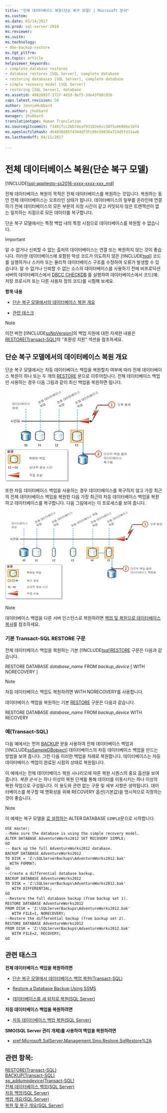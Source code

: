```yaml
---
title: "전체 데이터베이스 복원(단순 복구 모델) | Microsoft 문서"
ms.custom: 
ms.date: 03/14/2017
ms.prod: sql-server-2016
ms.reviewer: 
ms.suite: 
ms.technology:
- dbe-backup-restore
ms.tgt_pltfrm: 
ms.topic: article
helpviewer_keywords:
- complete database restores
- database restores [SQL Server], complete database
- restoring databases [SQL Server], complete database
- simple recovery model [SQL Server]
- restoring [SQL Server], database
ms.assetid: 49828927-1727-4d1d-9ef5-3de43f68c026
caps.latest.revision: 58
author: JennieHubbard
ms.author: jhubbard
manager: jhubbard
translationtype: Human Translation
ms.sourcegitcommit: f3481fcc2bb74eaf93182e6cc58f5a06666e10f4
ms.openlocfilehash: d64038885f4344df3fc09c58038a724d5fd11aab
ms.lasthandoff: 04/11/2017

---
```

# <a name="complete-database-restores-simple-recovery-model"></a>전체 데이터베이스 복원(단순 복구 모델)
[!INCLUDE[tsql-appliesto-ss2016-xxxx-xxxx-xxx_md](../../includes/tsql-appliesto-ss2016-xxxx-xxxx-xxx-md.md)]

  전체 데이터베이스 복원의 목적은 전체 데이터베이스를 복원하는 것입니다. 복원하는 동안 전체 데이터베이스는 오프라인 상태가 됩니다. 데이터베이스의 일부를 온라인에 연결하기 전에 데이터베이스의 모든 부분의 지정 시간이 같고 커밋되지 않은 트랜잭션이 없는 일치하는 지점으로 모든 데이터를 복구합니다.  
  
 단순 복구 모델에서는 특정 백업 내의 특정 시점으로 데이터베이스를 복원할 수 없습니다.  
  
> [!IMPORTANT]  
>  알 수 없거나 신뢰할 수 없는 출처의 데이터베이스는 연결 또는 복원하지 않는 것이 좋습니다. 이러한 데이터베이스에 포함된 악성 코드가 의도하지 않은 [!INCLUDE[tsql](../../includes/tsql-md.md)] 코드를 실행하거나 스키마 또는 물리적 데이터베이스 구조를 수정하여 오류가 발생할 수 있습니다. 알 수 없거나 신뢰할 수 없는 소스의 데이터베이스를 사용하기 전에 비프로덕션 서버의 데이터베이스에서 [DBCC CHECKDB](../../t-sql/database-console-commands/dbcc-checkdb-transact-sql.md) 를 실행하여 데이터베이스에서 코드(예: 저장 프로시저 또는 다른 사용자 정의 코드)를 시험해 보세요.  
  
 **항목 내용**  
  
-   [단순 복구 모델에서의 데이터베이스 복원 개요](#Overview)  
  
-   [관련 태스크](#RelatedTasks)  
  
> [!NOTE]  
>  이전 버전 [!INCLUDE[ssNoVersion](../../includes/ssnoversion-md.md)]의 백업 지원에 대한 자세한 내용은 [RESTORE&#40;Transact-SQL&#41;](../../t-sql/statements/restore-statements-transact-sql.md)의 "호환성 지원" 섹션을 참조하세요.  
  
##  <a name="Overview"></a> 단순 복구 모델에서의 데이터베이스 복원 개요  
 단순 복구 모델에서는 차등 데이터베이스 백업을 복원할지 여부에 따라 전체 데이터베이스 복원이 하나 또는 두 개의 [RESTORE](../../t-sql/statements/restore-statements-transact-sql.md) 문으로 이루어집니다. 전체 데이터베이스 백업만 사용하는 경우 다음 그림과 같이 최신 백업을 복원하면 됩니다.  
  
 ![전체 데이터베이스 백업만 복원](../../relational-databases/backup-restore/media/bnrr-rmsimple1-fulldbbu.gif "전체 데이터베이스 백업만 복원")  
  
 또한 차등 데이터베이스 백업을 사용하는 경우 데이터베이스를 복구하지 않고 가장 최근의 전체 데이터베이스 백업을 복원한 다음 가장 최근의 차등 데이터베이스 백업을 복원하고 데이터베이스를 복구합니다. 다음 그림에서는 이 프로세스를 보여 줍니다.  
  
 ![전체 및 차등 데이터베이스 백업 복원](../../relational-databases/backup-restore/media/bnrr-rmsimple2-diffdbbu.gif "전체 및 차등 데이터베이스 백업 복원")  
  
> [!NOTE]  
>  데이터베이스 백업을 다른 서버 인스턴스로 복원하려면 [백업 및 복원으로 데이터베이스 복사](../../relational-databases/databases/copy-databases-with-backup-and-restore.md)를 참조하세요.  
  
###  <a name="TsqlSyntax"></a> 기본 Transact-SQL RESTORE 구문  
 전체 데이터베이스 백업을 복원하는 기본 [!INCLUDE[tsql](../../includes/tsql-md.md)][RESTORE](../../t-sql/statements/restore-statements-transact-sql.md) 구문은 다음과 같습니다.  
  
 RESTORE DATABASE *database_name* FROM *backup_device* [ WITH NORECOVERY ]  
  
> [!NOTE]  
>  차등 데이터베이스 백업도 복원하려면 WITH NORECOVERY를 사용합니다.  
  
 데이터베이스 백업을 복원하는 기본 [RESTORE](../../t-sql/statements/restore-statements-transact-sql.md) 구문은 다음과 같습니다.  
  
 RESTORE DATABASE *database_name* FROM *backup_device* WITH RECOVERY  
  
###  <a name="Example"></a> 예(Transact-SQL)  
 다음 예에서는 먼저 [BACKUP](../../t-sql/statements/backup-transact-sql.md) 문을 사용하여 전체 데이터베이스 백업과 [!INCLUDE[ssSampleDBobject](../../includes/sssampledbobject-md.md)] 데이터베이스의 차등 데이터베이스 백업을 만드는 방법을 보여 줍니다. 그런 다음 이러한 백업을 차례로 복원합니다. 데이터베이스는 차등 데이터베이스 백업이 완료된 시점의 상태로 복원됩니다.  
  
 이 예에서는 전체 데이터베이스 복원 시나리오에 따른 복원 시퀀스의 중요 옵션을 보여 줍니다. *복원 순서* 는 하나 이상의 복원 단계를 통해 데이터를 이동시키는 하나 이상의 복원 작업으로 구성됩니다. 이 용도와 관련 없는 구문 및 세부 사항은 생략됩니다. 데이터베이스를 복구할 때 명확성을 위해 RECOVERY 옵션(기본값)을 명시적으로 지정하는 것이 좋습니다.  
  
> [!NOTE]  
>  이 예제는 복구 모델을 [로 설정하는](../../t-sql/statements/alter-database-transact-sql.md) ALTER DATABASE `SIMPLE`문으로 시작합니다.  
  
```  
USE master;  
--Make sure the database is using the simple recovery model.  
ALTER DATABASE AdventureWorks2012 SET RECOVERY SIMPLE;  
GO  
-- Back up the full AdventureWorks2012 database.  
BACKUP DATABASE AdventureWorks2012   
TO DISK = 'Z:\SQLServerBackups\AdventureWorks2012.bak'   
  WITH FORMAT;  
GO  
--Create a differential database backup.  
BACKUP DATABASE AdventureWorks2012   
TO DISK = 'Z:\SQLServerBackups\AdventureWorks2012.bak'  
   WITH DIFFERENTIAL;  
GO  
--Restore the full database backup (from backup set 1).  
RESTORE DATABASE AdventureWorks2012   
FROM DISK = 'Z:\SQLServerBackups\AdventureWorks2012.bak'   
   WITH FILE=1, NORECOVERY;  
--Restore the differential backup (from backup set 2).  
RESTORE DATABASE AdventureWorks2012   
FROM DISK = 'Z:\SQLServerBackups\AdventureWorks2012.bak'   
   WITH FILE=2, RECOVERY;  
GO  
```  
  
##  <a name="RelatedTasks"></a> 관련 태스크  
 **전체 데이터베이스 백업을 복원하려면**  
  
-   [단순 복구 모델에서 데이터베이스 백업 복원&#40;Transact-SQL&#41;](../../relational-databases/backup-restore/restore-a-database-backup-under-the-simple-recovery-model-transact-sql.md)  
  
-   [Restore a Database Backup Using SSMS](../../relational-databases/backup-restore/restore-a-database-backup-using-ssms.md)  
  
-   [데이터베이스를 새 위치로 복원&#40;SQL Server&#41;](../../relational-databases/backup-restore/restore-a-database-to-a-new-location-sql-server.md)  
  
 **차등 데이터베이스 백업을 복원하려면**  
  
-   [차등 데이터베이스 백업 복원&#40;SQL Server&#41;](../../relational-databases/backup-restore/restore-a-differential-database-backup-sql-server.md)  
  
 **SMO(SQL Server 관리 개체)를 사용하여 백업을 복원하려면**  
  
-   <xref:Microsoft.SqlServer.Management.Smo.Restore.SqlRestore%2A>  
  
## <a name="see-also"></a>관련 항목:  
 [RESTORE&#40;Transact-SQL&#41;](../../t-sql/statements/restore-statements-transact-sql.md)   
 [BACKUP&#40;Transact-SQL&#41;](../../t-sql/statements/backup-transact-sql.md)   
 [sp_addumpdevice&#40;Transact-SQL&#41;](../../relational-databases/system-stored-procedures/sp-addumpdevice-transact-sql.md)   
 [전체 데이터베이스 백업&#40;SQL Server&#41;](../../relational-databases/backup-restore/full-database-backups-sql-server.md)   
 [차등 백업&#40;SQL Server&#41;](../../relational-databases/backup-restore/differential-backups-sql-server.md)   
 [백업 개요&#40;SQL Server&#41;](../../relational-databases/backup-restore/backup-overview-sql-server.md)   
 [복원 및 복구 개요&#40;SQL Server&#41;](../../relational-databases/backup-restore/restore-and-recovery-overview-sql-server.md)  
  
  
